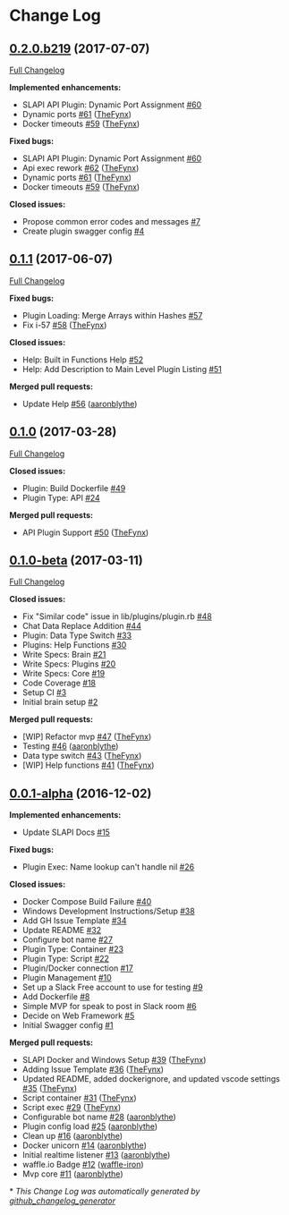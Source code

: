 # Change Log

## [0.2.0.b219](https://github.com/ImperialLabs/slapi/tree/0.2.0.b219) (2017-07-07)
[Full Changelog](https://github.com/ImperialLabs/slapi/compare/0.1.1...0.2.0.b219)

**Implemented enhancements:**

- SLAPI API Plugin: Dynamic Port Assignment [\#60](https://github.com/ImperialLabs/slapi/issues/60)
- Dynamic ports [\#61](https://github.com/ImperialLabs/slapi/pull/61) ([TheFynx](https://github.com/TheFynx))
- Docker timeouts [\#59](https://github.com/ImperialLabs/slapi/pull/59) ([TheFynx](https://github.com/TheFynx))

**Fixed bugs:**

- SLAPI API Plugin: Dynamic Port Assignment [\#60](https://github.com/ImperialLabs/slapi/issues/60)
- Api exec rework [\#62](https://github.com/ImperialLabs/slapi/pull/62) ([TheFynx](https://github.com/TheFynx))
- Dynamic ports [\#61](https://github.com/ImperialLabs/slapi/pull/61) ([TheFynx](https://github.com/TheFynx))
- Docker timeouts [\#59](https://github.com/ImperialLabs/slapi/pull/59) ([TheFynx](https://github.com/TheFynx))

**Closed issues:**

- Propose common error codes and messages [\#7](https://github.com/ImperialLabs/slapi/issues/7)
- Create plugin swagger config [\#4](https://github.com/ImperialLabs/slapi/issues/4)

## [0.1.1](https://github.com/ImperialLabs/slapi/tree/0.1.1) (2017-06-07)
[Full Changelog](https://github.com/ImperialLabs/slapi/compare/0.1.0...0.1.1)

**Fixed bugs:**

- Plugin Loading: Merge Arrays within Hashes [\#57](https://github.com/ImperialLabs/slapi/issues/57)
- Fix i-57 [\#58](https://github.com/ImperialLabs/slapi/pull/58) ([TheFynx](https://github.com/TheFynx))

**Closed issues:**

- Help: Built in Functions Help [\#52](https://github.com/ImperialLabs/slapi/issues/52)
- Help: Add Description to Main Level Plugin Listing [\#51](https://github.com/ImperialLabs/slapi/issues/51)

**Merged pull requests:**

- Update Help [\#56](https://github.com/ImperialLabs/slapi/pull/56) ([aaronblythe](https://github.com/aaronblythe))

## [0.1.0](https://github.com/ImperialLabs/slapi/tree/0.1.0) (2017-03-28)
[Full Changelog](https://github.com/ImperialLabs/slapi/compare/0.1.0-beta...0.1.0)

**Closed issues:**

- Plugin: Build Dockerfile [\#49](https://github.com/ImperialLabs/slapi/issues/49)
- Plugin Type: API [\#24](https://github.com/ImperialLabs/slapi/issues/24)

**Merged pull requests:**

- API Plugin Support [\#50](https://github.com/ImperialLabs/slapi/pull/50) ([TheFynx](https://github.com/TheFynx))

## [0.1.0-beta](https://github.com/ImperialLabs/slapi/tree/0.1.0-beta) (2017-03-11)
[Full Changelog](https://github.com/ImperialLabs/slapi/compare/0.0.1-alpha...0.1.0-beta)

**Closed issues:**

- Fix "Similar code" issue in lib/plugins/plugin.rb [\#48](https://github.com/ImperialLabs/slapi/issues/48)
- Chat Data Replace Addition [\#44](https://github.com/ImperialLabs/slapi/issues/44)
- Plugin: Data Type Switch [\#33](https://github.com/ImperialLabs/slapi/issues/33)
- Plugins: Help Functions [\#30](https://github.com/ImperialLabs/slapi/issues/30)
- Write Specs: Brain [\#21](https://github.com/ImperialLabs/slapi/issues/21)
- Write Specs: Plugins [\#20](https://github.com/ImperialLabs/slapi/issues/20)
- Write Specs: Core [\#19](https://github.com/ImperialLabs/slapi/issues/19)
- Code Coverage [\#18](https://github.com/ImperialLabs/slapi/issues/18)
- Setup CI [\#3](https://github.com/ImperialLabs/slapi/issues/3)
- Initial brain setup [\#2](https://github.com/ImperialLabs/slapi/issues/2)

**Merged pull requests:**

- \[WIP\] Refactor mvp [\#47](https://github.com/ImperialLabs/slapi/pull/47) ([TheFynx](https://github.com/TheFynx))
- Testing [\#46](https://github.com/ImperialLabs/slapi/pull/46) ([aaronblythe](https://github.com/aaronblythe))
- Data type switch [\#43](https://github.com/ImperialLabs/slapi/pull/43) ([TheFynx](https://github.com/TheFynx))
- \[WIP\] Help functions [\#41](https://github.com/ImperialLabs/slapi/pull/41) ([TheFynx](https://github.com/TheFynx))

## [0.0.1-alpha](https://github.com/ImperialLabs/slapi/tree/0.0.1-alpha) (2016-12-02)
**Implemented enhancements:**

- Update SLAPI Docs [\#15](https://github.com/ImperialLabs/slapi/issues/15)

**Fixed bugs:**

- Plugin Exec: Name lookup can't handle nil [\#26](https://github.com/ImperialLabs/slapi/issues/26)

**Closed issues:**

- Docker Compose Build Failure [\#40](https://github.com/ImperialLabs/slapi/issues/40)
- Windows Development Instructions/Setup [\#38](https://github.com/ImperialLabs/slapi/issues/38)
- Add GH Issue Template [\#34](https://github.com/ImperialLabs/slapi/issues/34)
- Update README [\#32](https://github.com/ImperialLabs/slapi/issues/32)
- Configure bot name [\#27](https://github.com/ImperialLabs/slapi/issues/27)
- Plugin Type: Container [\#23](https://github.com/ImperialLabs/slapi/issues/23)
- Plugin Type: Script [\#22](https://github.com/ImperialLabs/slapi/issues/22)
- Plugin/Docker connection [\#17](https://github.com/ImperialLabs/slapi/issues/17)
- Plugin Management [\#10](https://github.com/ImperialLabs/slapi/issues/10)
- Set up a Slack Free account to use for testing [\#9](https://github.com/ImperialLabs/slapi/issues/9)
- Add Dockerfile [\#8](https://github.com/ImperialLabs/slapi/issues/8)
- Simple MVP for speak to post in Slack room [\#6](https://github.com/ImperialLabs/slapi/issues/6)
- Decide on Web Framework [\#5](https://github.com/ImperialLabs/slapi/issues/5)
- Initial Swagger config [\#1](https://github.com/ImperialLabs/slapi/issues/1)

**Merged pull requests:**

- SLAPI Docker and Windows Setup [\#39](https://github.com/ImperialLabs/slapi/pull/39) ([TheFynx](https://github.com/TheFynx))
- Adding Issue Template [\#36](https://github.com/ImperialLabs/slapi/pull/36) ([TheFynx](https://github.com/TheFynx))
- Updated README, added dockerignore, and updated vscode settings [\#35](https://github.com/ImperialLabs/slapi/pull/35) ([TheFynx](https://github.com/TheFynx))
- Script container [\#31](https://github.com/ImperialLabs/slapi/pull/31) ([TheFynx](https://github.com/TheFynx))
- Script exec [\#29](https://github.com/ImperialLabs/slapi/pull/29) ([TheFynx](https://github.com/TheFynx))
- Configurable bot name [\#28](https://github.com/ImperialLabs/slapi/pull/28) ([aaronblythe](https://github.com/aaronblythe))
- Plugin config load [\#25](https://github.com/ImperialLabs/slapi/pull/25) ([aaronblythe](https://github.com/aaronblythe))
- Clean up [\#16](https://github.com/ImperialLabs/slapi/pull/16) ([aaronblythe](https://github.com/aaronblythe))
- Docker unicorn [\#14](https://github.com/ImperialLabs/slapi/pull/14) ([aaronblythe](https://github.com/aaronblythe))
- Initial realtime listener [\#13](https://github.com/ImperialLabs/slapi/pull/13) ([aaronblythe](https://github.com/aaronblythe))
- waffle.io Badge [\#12](https://github.com/ImperialLabs/slapi/pull/12) ([waffle-iron](https://github.com/waffle-iron))
- Mvp core [\#11](https://github.com/ImperialLabs/slapi/pull/11) ([aaronblythe](https://github.com/aaronblythe))



\* *This Change Log was automatically generated by [github_changelog_generator](https://github.com/skywinder/Github-Changelog-Generator)*